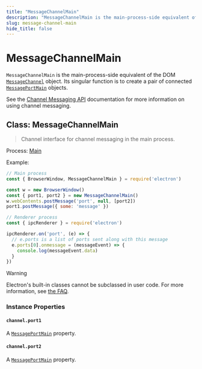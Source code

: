 ```yaml
---
title: "MessageChannelMain"
description: "MessageChannelMain is the main-process-side equivalent of the DOM MessageChannel object. Its singular function is to create a pair of connected MessagePortMain objects."
slug: message-channel-main
hide_title: false
---
```


# MessageChannelMain

`MessageChannelMain` is the main-process-side equivalent of the DOM
[`MessageChannel`][] object. Its singular function is to create a pair of
connected [`MessagePortMain`](message-port-main.md) objects.

See the [Channel Messaging API][] documentation for more information on using
channel messaging.

## Class: MessageChannelMain

> Channel interface for channel messaging in the main process.

Process: [Main](../glossary.md#main-process)

Example:

<!-- eslint-disable import/order -->

```js
// Main process
const { BrowserWindow, MessageChannelMain } = require('electron')

const w = new BrowserWindow()
const { port1, port2 } = new MessageChannelMain()
w.webContents.postMessage('port', null, [port2])
port1.postMessage({ some: 'message' })

// Renderer process
const { ipcRenderer } = require('electron')

ipcRenderer.on('port', (e) => {
  // e.ports is a list of ports sent along with this message
  e.ports[0].onmessage = (messageEvent) => {
    console.log(messageEvent.data)
  }
})
```

> [!WARNING]
> Electron's built-in classes cannot be subclassed in user code.
> For more information, see [the FAQ](../faq.md#class-inheritance-does-not-work-with-electron-built-in-modules).

### Instance Properties

#### `channel.port1`

A [`MessagePortMain`](message-port-main.md) property.

#### `channel.port2`

A [`MessagePortMain`](message-port-main.md) property.

[`MessageChannel`]: https://developer.mozilla.org/en-US/docs/Web/API/MessageChannel
[Channel Messaging API]: https://developer.mozilla.org/en-US/docs/Web/API/Channel_Messaging_API
